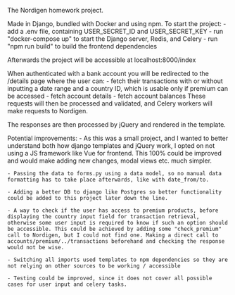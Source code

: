 The Nordigen homework project.

Made in Django, bundled with Docker and using npm.
To start the project:
    - add a .env file, containing USER_SECRET_ID and USER_SECRET_KEY
    - run "docker-compose up" to start the Django server, Redis, and Celery 
    - run "npm run build" to build the frontend dependencies

Afterwards the project will be accessible at localhost:8000/index

When authenticated with a bank account you will be redirected to the /details page where the user can:
    - fetch their transactions with or without inputting a date range and a country ID, which is usable only if premium can be accessed
    - fetch account details
    - fetch account balances
These requests will then be processed and validated, and Celery workers will make requests to Nordigen.

The responses are then processed by jQuery and rendered in the template.


Potential improvements:
    - As this was a small project, and I wanted to better understand both how django templates and jQuery work, I opted on not using a JS framework like Vue for frontend. This 100% could be improved and would make adding new changes, modal views etc. much simpler.

    - Passing the data to forms.py using a data model, so no manual data formatting has to take place afterwards, like with date_from/to.

    - Adding a better DB to django like Postgres so better functionality could be added to this project later down the line.

    - A way to check if the user has access to premium products, before displaying the country input field for transaction retrieval, otherwise some user input is required to know if such an option should be accessible. This could be achieved by adding some "check_premium" call to Nordigen, but I could not find one. Making a direct call to accounts/premium/../transactions beforehand and checking the response would not be wise.

    - Switching all imports used templates to npm dependencies so they are not relying on other sources to be working / accessible
    
    - Testing could be improved, since it does not cover all possible cases for user input and celery tasks.
